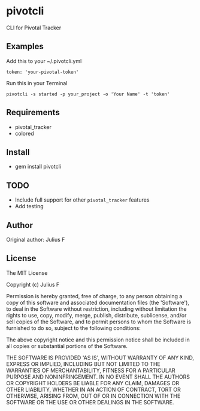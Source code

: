 pivotcli
===========

CLI for Pivotal Tracker


Examples
--------

Add this to your ~/.pivotcli.yml

    token: 'your-pivotal-token'

Run this in your Terminal

    pivotcli -s started -p your_project -o 'Your Name' -t 'token'

Requirements
------------

* pivotal_tracker
* colored

Install
-------

* gem install pivotcli

TODO
-------

* Include full support for other `pivotal_tracker` features
* Add testing

Author
------

Original author: Julius F


License
-------

The MIT License

Copyright (c) Julius F

Permission is hereby granted, free of charge, to any person obtaining
a copy of this software and associated documentation files (the
'Software'), to deal in the Software without restriction, including
without limitation the rights to use, copy, modify, merge, publish,
distribute, sublicense, and/or sell copies of the Software, and to
permit persons to whom the Software is furnished to do so, subject to
the following conditions:

The above copyright notice and this permission notice shall be
included in all copies or substantial portions of the Software.

THE SOFTWARE IS PROVIDED 'AS IS', WITHOUT WARRANTY OF ANY KIND,
EXPRESS OR IMPLIED, INCLUDING BUT NOT LIMITED TO THE WARRANTIES OF
MERCHANTABILITY, FITNESS FOR A PARTICULAR PURPOSE AND NONINFRINGEMENT.
IN NO EVENT SHALL THE AUTHORS OR COPYRIGHT HOLDERS BE LIABLE FOR ANY
CLAIM, DAMAGES OR OTHER LIABILITY, WHETHER IN AN ACTION OF CONTRACT,
TORT OR OTHERWISE, ARISING FROM, OUT OF OR IN CONNECTION WITH THE
SOFTWARE OR THE USE OR OTHER DEALINGS IN THE SOFTWARE.
